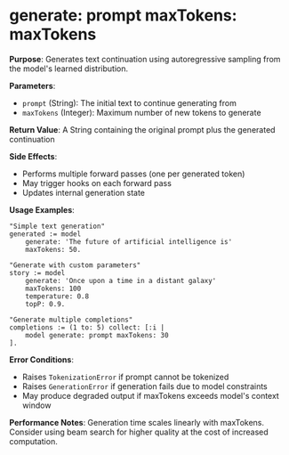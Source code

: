 # generate: prompt maxTokens: maxTokens

**Purpose**: Generates text continuation using autoregressive sampling from the model's learned distribution.

**Parameters**:
- `prompt` (String): The initial text to continue generating from
- `maxTokens` (Integer): Maximum number of new tokens to generate

**Return Value**: A String containing the original prompt plus the generated continuation

**Side Effects**: 
- Performs multiple forward passes (one per generated token)
- May trigger hooks on each forward pass
- Updates internal generation state

**Usage Examples**:
```smalltalk
"Simple text generation"
generated := model 
    generate: 'The future of artificial intelligence is' 
    maxTokens: 50.

"Generate with custom parameters"
story := model 
    generate: 'Once upon a time in a distant galaxy'
    maxTokens: 100
    temperature: 0.8
    topP: 0.9.

"Generate multiple completions"
completions := (1 to: 5) collect: [:i |
    model generate: prompt maxTokens: 30
].
```

**Error Conditions**:
- Raises `TokenizationError` if prompt cannot be tokenized
- Raises `GenerationError` if generation fails due to model constraints
- May produce degraded output if maxTokens exceeds model's context window

**Performance Notes**: Generation time scales linearly with maxTokens. Consider using beam search for higher quality at the cost of increased computation.
